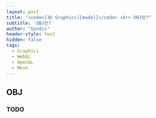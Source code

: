 ```yaml
---
layout: post
title: "<code>[3D Graphics][model]</code> <br> OBJ란?"
subtitle: 'OBJ란?'
author: "Gandis"
header-style: text
hidden: false
tags:
  - Graphics
  - WebGL
  - OpenGL
  - Mesh
---
```

## **OBJ**


### TODO
